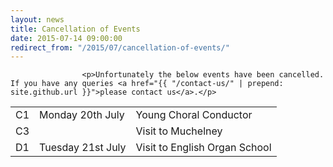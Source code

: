 ```yaml
---
layout: news
title: Cancellation of Events
date: 2015-07-14 09:00:00
redirect_from: "/2015/07/cancellation-of-events/"
---
```

<section>

                    
                    <p>Unfortunately the below events have been cancelled. If you have any queries <a href="{{ "/contact-us/" | prepend: site.github.url }}">please contact us</a>.</p>
<div class="table-responsive"><table  style="width:100%; "  class="easy-table easy-table-default " border="0">
<tbody>
<tr><td >C1</td>
<td >Monday 20th July</td>
<td >Young Choral Conductor</td>
</tr>

<tr><td >C3</td>
<td ></td>
<td >Visit to Muchelney</td>
</tr>

<tr><td >D1</td>
<td >Tuesday 21st July</td>
<td >Visit to English Organ School</td>
</tr>
</tbody></table></div>

                
</section>
